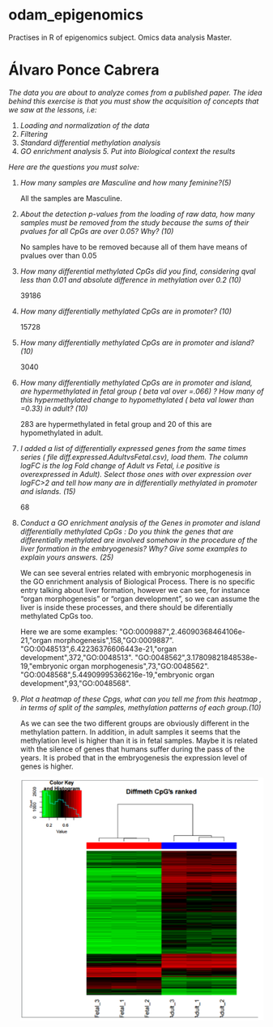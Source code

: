 ﻿# odam_epigenomics
Practises in R of epigenomics subject. Omics data analysis Master.

# Álvaro Ponce Cabrera 

*The data you are about to analyze comes from a published paper.  The idea behind this exercise is that you must show the acquisition of concepts that we saw at the lessons, i.e:*

1. *Loading and normalization of the data*
2. *Filtering* 
3. *Standard differential methylation analysis*
4. *GO enrichment analysis 5. Put into Biological context the results*
 
*Here are the questions you must solve:*
 
1. *How many samples are Masculine and how many feminine?(5)* 
 	
	All the samples are Masculine. 

2. *About the detection p-values from the loading of raw data, how many samples must be removed from the study because the sums of their pvalues for all CpGs are over 0.05? Why? (10)* 

	No samples have to be removed because all of them have means of pvalues over than 0.05 

3. *How many differential methylated CpGs  did you find, considering qval less than 0.01 and  absolute difference in methylation  over 0.2 (10)*
	
	39186 

4. *How many differentially methylated CpGs are in promoter? (10)*

	15728 

5. *How many differentially methylated CpGs are in promoter and island? (10)* 
	
	3040	

6. *How many differentially methylated CpGs are in promoter and island, are hypermethylated in fetal group ( beta val over =.066) ? How many of this hypermethylated change to hypomethylated ( beta val lower than =0.33) in adult? (10)* 

	283 are hypermethylated in fetal group and 20 of this are hypomethylated in adult. 
	
7. *I added a list of differentially expressed genes from the same times series ( file diff.expressed.AdultvsFetal.csv), load them. The column logFC is the log Fold change of Adult vs Fetal, i.e positive is overexpressed in Adult). Select those ones with over expression over logFC>2 and tell how many are in differentially methylated in promoter and islands. (15)*
 
	68 

8. *Conduct a GO enrichment analysis of the Genes in promoter and island differentially methylated CpGs : Do you think the genes that are differentially methylated are involved somehow in the procedure of the liver formation in the embryogenesis? Why? Give some examples to explain yours answers. (25)*
 
	We can see several entries related with embryonic morphogenesis in the GO enrichment analysis of Biological Process.  There is no specific entry talking about liver formation, however we can see, for instance “organ morphogenesis” or “organ development”, so we can assume the liver is inside these processes, and there should be diferentially methylated CpGs too. 
	
	Here we are some examples: 
	"GO:0009887",2.46090368464106e-21,"organ morphogenesis",158,"GO:0009887”. 
	"GO:0048513",6.42236376606443e-21,"organ development",372,"GO:0048513". 
	"GO:0048562",3.17809821848538e-19,"embryonic organ morphogenesis",73,"GO:0048562". "GO:0048568",5.44909995366216e-19,"embryonic organ development",93,"GO:0048568". 
	
9. *Plot a heatmap of these Cpgs, what can you tell me from this heatmap , in terms of split of the samples,  methylation patterns of each group.(10)*
 
	As we can see the two different groups are obviously different in the methylation pattern. In addition, in adult samples it seems that the methylation level is higher than it is in fetal samples. Maybe it is related with the silence of genes that humans suffer during the pass of the years. It is probed that in the embryogenesis the expression level of genes is higher.  
	
	![](images/heatmap.PNG)
